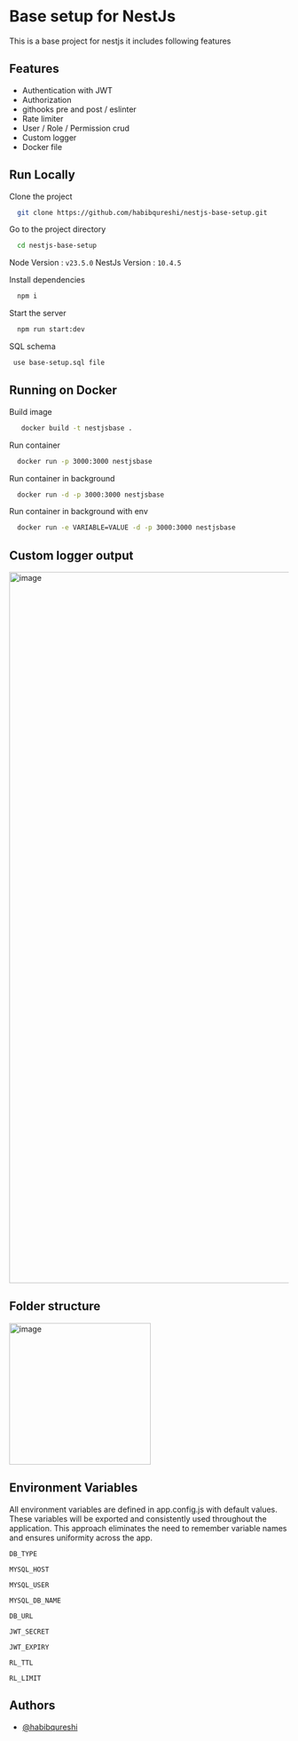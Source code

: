# Base setup for NestJs

This is a base project for nestjs it includes following features

## Features

- Authentication with JWT
- Authorization
- githooks pre and post / eslinter 
- Rate limiter
- User / Role / Permission crud
- Custom logger
- Docker file

## Run Locally

Clone the project

```bash
  git clone https://github.com/habibqureshi/nestjs-base-setup.git
```

Go to the project directory

```bash
  cd nestjs-base-setup
```

Node Version : `v23.5.0`
NestJs Version : `10.4.5`

Install dependencies

```bash
  npm i
```


Start the server

```bash
  npm run start:dev 
```

SQL schema

```bash
 use base-setup.sql file
```

## Running on Docker

Build image

```bash
   docker build -t nestjsbase .
```

Run container

```bash
  docker run -p 3000:3000 nestjsbase
```

Run container in background

```bash
  docker run -d -p 3000:3000 nestjsbase
```

Run container in background with env

```bash
  docker run -e VARIABLE=VALUE -d -p 3000:3000 nestjsbase
```

## Custom logger output

<img width="1281" alt="image" src="https://github.com/user-attachments/assets/ac098d60-93f7-4e49-9a5b-cc5443f3df2f" />



## Folder structure

<img width="255" alt="image" src="https://github.com/user-attachments/assets/737ac482-39e3-4bc0-81e3-f8e5bffb3f21" />


## Environment Variables

All environment variables are defined in app.config.js with default values. These variables will be exported and consistently used throughout the application. This approach eliminates the need to remember variable names and ensures uniformity across the app.

`DB_TYPE`

`MYSQL_HOST`

`MYSQL_USER`

`MYSQL_DB_NAME`

`DB_URL`

`JWT_SECRET`

`JWT_EXPIRY`

`RL_TTL`

`RL_LIMIT`
## Authors

- [@habibqureshi](https://github.com/habibqureshi)
